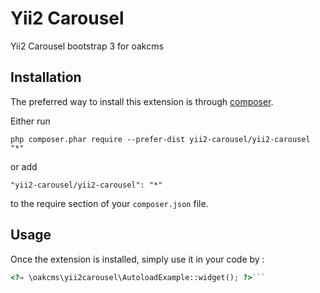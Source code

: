 Yii2 Carousel
=============
Yii2 Carousel bootstrap 3 for oakcms

Installation
------------

The preferred way to install this extension is through [composer](http://getcomposer.org/download/).

Either run

```
php composer.phar require --prefer-dist yii2-carousel/yii2-carousel "*"
```

or add

```
"yii2-carousel/yii2-carousel": "*"
```

to the require section of your `composer.json` file.


Usage
-----

Once the extension is installed, simply use it in your code by  :

```php
<?= \oakcms\yii2carousel\AutoloadExample::widget(); ?>```